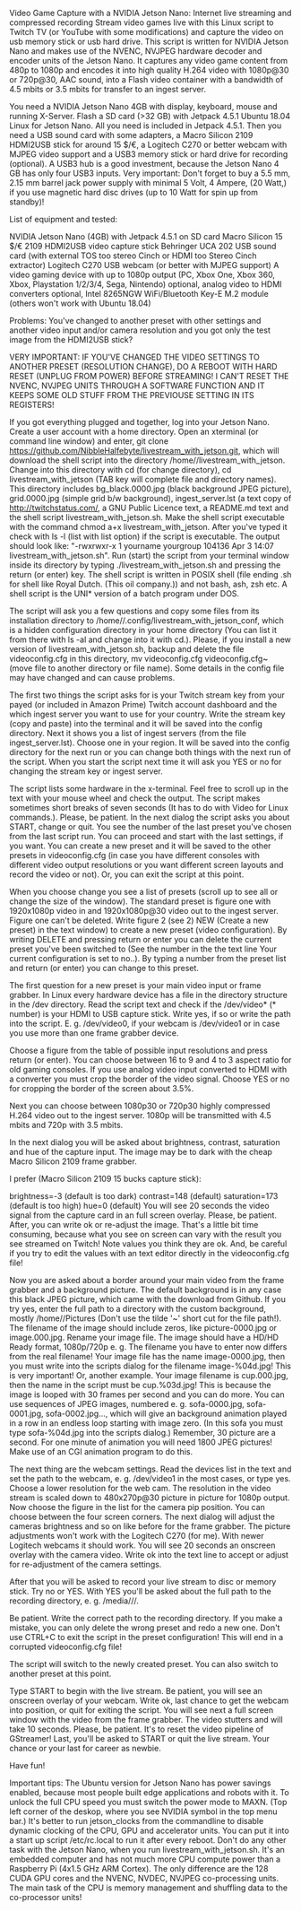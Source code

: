 Video Game Capture with a NVIDIA Jetson Nano: Internet live streaming and compressed recording
Stream video games live with this Linux script to Twitch TV (or YouTube with some modifications) and capture the video on usb memory stick or usb hard drive. This script is written for NVIDIA Jetson Nano and makes use of the NVENC, NVJPEG hardware decoder and encoder units of the Jetson Nano. It captures any video game content from 480p to 1080p and encodes it into high quality H.264 video with 1080p@30 or 720p@30, AAC sound, into a Flash video container with a bandwidth of 4.5 mbits or 3.5 mbits for transfer to an ingest server.

You need a NVIDIA Jetson Nano 4GB with display, keyboard, mouse and running X-Server. Flash a SD card (>32 GB) with Jetpack 4.5.1 Ubuntu 18.04 Linux for Jetson Nano. All you need is included in Jetpack 4.5.1. Then you need a USB sound card with some adapters, a Macro Silicon 2109 HDMI2USB stick for around 15 $/€, a Logitech C270 or better webcam with MJPEG video support and a USB3 memory stick or hard drive for recording (optional). A USB3 hub is a good investment, because the Jetson Nano 4 GB has only four USB3 inputs. Very important: Don't forget to buy a 5.5 mm, 2.15 mm barrel jack power supply with minimal 5 Volt, 4 Ampere, (20 Watt,) if you use magnetic hard disc drives (up to 10 Watt for spin up from standby)!

List of equipment and tested:

NVIDIA Jetson Nano (4GB) with Jetpack 4.5.1 on SD card
Macro Silicon 15 $/€ 2109 HDMI2USB video capture stick
Behringer UCA 202 USB sound card (with external TOS too stereo Cinch or HDMI too Stereo Cinch extractor)
Logitech C270 USB webcam (or better with MJPEG support)
A video gaming device with up to 1080p output (PC, Xbox One, Xbox 360, Xbox, Playstation 1/2/3/4, Sega, Nintendo)
optional, analog video to HDMI converters
optional, Intel 8265NGW WiFi/Bluetooth Key-E M.2 module (others won't work with Ubuntu 18.04)

Problems: You've changed to another preset with other settings and another video input and/or camera resolution and you got only the test image from the HDMI2USB stick?

VERY IMPORTANT: IF YOU'VE CHANGED THE VIDEO SETTINGS TO ANOTHER PRESET (RESOLUTION CHANGE), DO A REBOOT WITH HARD RESET (UNPLUG FROM POWER) BEFORE STREAMING! I CAN'T RESET THE NVENC, NVJPEG UNITS THROUGH A SOFTWARE FUNCTION AND IT KEEPS SOME OLD STUFF FROM THE PREVIOUSE SETTING IN ITS REGISTERS!


If you got everything plugged and together, log into your Jetson Nano. Create a user account with a home directory. Open an xterminal (or command line window) and enter, git clone https://github.com/NibbleHalfebyte/livestream_with_jetson.git, which will download the shell script into the directory /home/<your user name>/livestream_with_jetson. Change into this directory with cd (for change directory), cd livestream_with_jetson (TAB key will complete file and directory names). This directory includes bg_black.0000.jpg (black background JPEG picture), grid.0000.jpg (simple grid b/w background), ingest_server.lst (a text copy of http://twitchstatus.com/, a GNU Public Licence text, a README.md text and the shell script livestream_with_jetson.sh. Make the shell script executable with the command chmod a+x livestream_with_jetson. After you've typed it check with ls -l (list with list option) if the script is executable. The output should look like: "-rwxrwxr-x 1 yourname yourgroup 104136 Apr 3 14:07 livestream_with_jetson.sh". Run (start) the script from your terminal window inside its directory by typing ./livestream_with_jetson.sh and pressing the return (or enter) key. The shell script is written in POSIX shell (file ending .sh for shell like Royal Dutch. (This oil company.)) and not bash, ash, zsh etc. A shell script is the UNI* version of a batch program under DOS.

The script will ask you a few questions and copy some files from its installation directory to /home/<your username>/.config/livestream_with_jetson_conf, which is a hidden configuration directory in your home directory (You can list it from there with ls -al and change into it with cd.). Please, if you install a new version of livestream_with_jetson.sh, backup and delete the file videoconfig.cfg in this directory, mv videoconfig.cfg videoconfig.cfg~ (move file to another directory or file name). Some details in the config file may have changed and can cause problems.

The first two things the script asks for is your Twitch stream key from your payed (or included in Amazon Prime) Twitch account dashboard and the which ingest server you want to use for your country. Write the stream key (copy and paste) into the terminal and it will be saved into the config directory. Next it shows you a list of ingest servers (from the file ingest_server.lst). Choose one in your region. It will be saved into the config directory for the next run or you can change both things with the next run of the script. When you start the script next time it will ask you YES or no for changing the stream key or ingest server.

The script lists some hardware in the x-terminal. Feel free to scroll up in the text with your mouse wheel and check the output. The script makes sometimes short breaks of seven seconds (It has to do with Video for Linux commands.). Please, be patient. In the next dialog the script asks you about START, change or quit. You see the number of the last preset you've chosen from the last script run. You can proceed and start with the last settings, if you want. You can create a new preset and it will be saved to the other presets in videoconfig.cfg (in case you have different consoles with different video output resolutions or you want different screen layouts and record the video or not). Or, you can exit the script at this point.

When you choose change you see a list of presets (scroll up to see all or change the size of the window). The standard preset is figure one with 1920x1080p video in and 1920x1080p@30 video out to the ingest server. Figure one can't be deleted. Write figure 2 (see 2) NEW (Create a new preset) in the text window) to create a new preset (video configuration). By writing DELETE and pressing return or enter you can delete the current preset you've been switched to (See the number in the the text line Your current configuration is set to no..). By typing a number from the preset list and return (or enter) you can change to this preset.

The first question for a new preset is your main video input or frame grabber. In Linux every hardware device has a file in the directory structure in the /dev directory. Read the script text and check if the /dev/video* (* number) is your HDMI to USB capture stick. Write yes, if so or write the path into the script. E. g. /dev/video0, if your webcam is /dev/video1 or in case you use more than one frame grabber device.

Choose a figure from the table of possible input resolutions and press return (or enter). You can choose between 16 to 9 and 4 to 3 aspect ratio for old gaming consoles. If you use analog video input converted to HDMI with a converter you must crop the border of the video signal. Choose YES or no for cropping the border of the screen about 3.5%.

Next you can choose between 1080p30 or 720p30 highly compressed H.264 video out to the ingest server. 1080p will be transmitted with 4.5 mbits and 720p with 3.5 mbits.

In the next dialog you will be asked about brightness, contrast, saturation and hue of the capture input. The image may be to dark with the cheap Macro Silicon 2109 frame grabber.

I prefer (Macro Silicon 2109 15 bucks capture stick):

brightness=-3 (default is too dark)
contrast=148 (default)
saturation=173 (default is too high)
hue=0 (default)
You will see 20 seconds the video signal from the capture card in an full screen overlay. Please, be patient. After, you can write ok or re-adjust the image. That's a little bit time consuming, because what you see on screen can vary with the result you see streamed on Twitch! Note values you think they are ok. And, be careful if you try to edit the values with an text editor directly in the videoconfig.cfg file!

Now you are asked about a border around your main video from the frame grabber and a background picture. The default background is in any case this black JPEG picture, which came with the download from Github. If you try yes, enter the full path to a directory with the custom background, mostly /home/<your username>/Pictures (Don't use the tilde '~' short cut for the file path!). The filename of the image should include zeros, like picture-0000.jpg or image.000.jpg. Rename your image file. The image should have a HD/HD Ready format, 1080p/720p e. g. The filename you have to enter now differs from the real filename! Your image file has the name image-0000.jpg, then you must write into the scripts dialog for the filename image-%04d.jpg! This is very important! Or, another example. Your image filename is cup.000.jpg, then the name in the script must be cup.%03d.jpg! This is because the image is looped with 30 frames per second and you can do more. You can use sequences of JPEG images, numbered e. g. sofa-0000.jpg, sofa-0001.jpg, sofa-0002.jpg..., which will give an background animation played in a row in an endless loop starting with image zero. (In this sofa you must type sofa-%04d.jpg into the scripts dialog.) Remember, 30 picture are a second. For one minute of animation you will need 1800 JPEG pictures! Make use of an CGI animation program to do this.

The next thing are the webcam settings. Read the devices list in the text and set the path to the webcam, e. g. /dev/video1 in the most cases, or type yes. Choose a lower resolution for the web cam. The resolution in the video stream is scaled down to 480x270p@30 picture in picture for 1080p output. Now choose the figure in the list for the camera pip position. You can choose between the four screen corners. The next dialog will adjust the cameras brightness and so on like before for the frame grabber. The picture adjustments won't work with the Logitech C270 (for me). With newer Logitech webcams it should work. You will see 20 seconds an onscreen overlay with the camera video. Write ok into the text line to accept or adjust for re-adjustment of the camera settings.

After that you will be asked to record your live stream to disc or memory stick. Try no or YES. With YES you'll be asked about the full path to the recording directory, e. g. /media/<your username>/<your storage name>/<your storage directory>.

Be patient. Write the correct path to the recording directory. If you make a mistake, you can only delete the wrong preset and redo a new one. Don't use CTRL+C to exit the script in the preset configuration! This will end in a corrupted videoconfig.cfg file!

The script will switch to the newly created preset. You can also switch to another preset at this point.

Type START to begin with the live stream. Be patient, you will see an onscreen overlay of your webcam. Write ok, last chance to get the webcam into position, or quit for exiting the script. You will see next a full screen window with the video from the frame grabber. The video stutters and will take 10 seconds. Please, be patient. It's to reset the video pipeline of GStreamer! Last, you'll be asked to START or quit the live stream. Your chance or your last for career as newbie.

Have fun!

Important tips: The Ubuntu version for Jetson Nano has power savings enabled, because most people built edge applications and robots with it. To unlock the full CPU speed you must switch the power mode to MAXN. (Top left corner of the deskop, where you see NVIDIA symbol in the top menu bar.) It's better to run jetson_clocks from the commandline to disable dynamic clocking of the CPU, GPU and accelerator units. You can put it into a start up script /etc/rc.local to run it after every reboot. Don't do any other task with the Jetson Nano, when you run livestream_with_jetson.sh. It's an embedded computer and has not much more CPU compute power than a Raspberry Pi (4x1.5 GHz ARM Cortex). The only difference are the 128 CUDA GPU cores and the NVENC, NVDEC, NVJPEG co-processing units. The main task of the CPU is memory management and shuffling data to the co-processor units!
